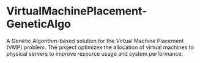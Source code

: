 # VirtualMachinePlacement-GeneticAlgo
 A Genetic Algorithm-based solution for the Virtual Machine Placement (VMP) problem. The project optimizes the allocation of virtual machines to physical servers to improve resource usage and system performance.
